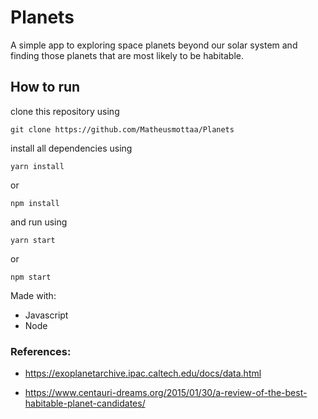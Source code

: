 # Planets

A simple app to exploring space planets beyond our solar system and finding those planets that are most likely to be habitable. 

## How to run

clone this repository using 

```git clone https://github.com/Matheusmottaa/Planets ```

install all dependencies using 

```yarn install``` 

or 

```npm install```


and run using

```yarn start```

or 

```npm start```

Made with: 
  - Javascript
  - Node



### References: 

- https://exoplanetarchive.ipac.caltech.edu/docs/data.html

- https://www.centauri-dreams.org/2015/01/30/a-review-of-the-best-habitable-planet-candidates/